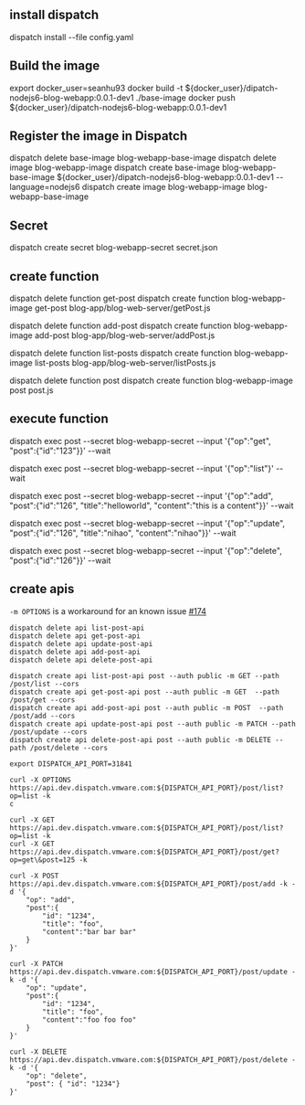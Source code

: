 

## install dispatch

dispatch install --file config.yaml

## Build the image
export docker_user=seanhu93
docker build -t ${docker_user}/dipatch-nodejs6-blog-webapp:0.0.1-dev1 ./base-image
docker push ${docker_user}/dipatch-nodejs6-blog-webapp:0.0.1-dev1

## Register the image in Dispatch
dispatch delete base-image blog-webapp-base-image
dispatch delete image blog-webapp-image
dispatch create base-image blog-webapp-base-image ${docker_user}/dipatch-nodejs6-blog-webapp:0.0.1-dev1 --language=nodejs6
dispatch create image blog-webapp-image blog-webapp-base-image

## Secret

dispatch create secret blog-webapp-secret secret.json

## create function

dispatch delete function get-post
dispatch create function blog-webapp-image get-post blog-app/blog-web-server/getPost.js

dispatch delete function add-post
dispatch create function blog-webapp-image add-post blog-app/blog-web-server/addPost.js

dispatch delete function list-posts
dispatch create function blog-webapp-image list-posts blog-app/blog-web-server/listPosts.js

dispatch delete function post
dispatch create function blog-webapp-image post post.js

## execute function

dispatch exec post --secret blog-webapp-secret --input '{"op":"get", "post":{"id":"123"}}' --wait

dispatch exec post --secret blog-webapp-secret --input '{"op":"list"}' --wait

dispatch exec post --secret blog-webapp-secret --input '{"op":"add", "post":{"id":"126", "title":"helloworld", "content":"this is a content"}}' --wait

dispatch exec post --secret blog-webapp-secret --input '{"op":"update", "post":{"id":"126", "title":"nihao", "content":"nihao"}}' --wait

dispatch exec post --secret blog-webapp-secret --input '{"op":"delete", "post":{"id":"126"}}' --wait

## create apis

<!-- issue: need a way to get dispatch api host -->
<!-- issue: api secret injection -->

``-m OPTIONS`` is a workaround for an known issue [#174](https://github.com/vmware/dispatch/issues/174)
```
dispatch delete api list-post-api
dispatch delete api get-post-api
dispatch delete api update-post-api
dispatch delete api add-post-api
dispatch delete api delete-post-api

dispatch create api list-post-api post --auth public -m GET --path /post/list --cors
dispatch create api get-post-api post --auth public -m GET  --path /post/get --cors
dispatch create api add-post-api post --auth public -m POST  --path /post/add --cors
dispatch create api update-post-api post --auth public -m PATCH --path /post/update --cors
dispatch create api delete-post-api post --auth public -m DELETE --path /post/delete --cors
```


```
export DISPATCH_API_PORT=31841

curl -X OPTIONS https://api.dev.dispatch.vmware.com:${DISPATCH_API_PORT}/post/list?op=list -k
c

curl -X GET https://api.dev.dispatch.vmware.com:${DISPATCH_API_PORT}/post/list?op=list -k
curl -X GET https://api.dev.dispatch.vmware.com:${DISPATCH_API_PORT}/post/get?op=get\&post=125 -k

curl -X POST https://api.dev.dispatch.vmware.com:${DISPATCH_API_PORT}/post/add -k -d '{
    "op": "add",
    "post":{
        "id": "1234",
        "title": "foo",
        "content":"bar bar bar"
    }
}'

curl -X PATCH https://api.dev.dispatch.vmware.com:${DISPATCH_API_PORT}/post/update -k -d '{
    "op": "update",
    "post":{
        "id": "1234",
        "title": "foo",
        "content":"foo foo foo"
    }
}'

curl -X DELETE https://api.dev.dispatch.vmware.com:${DISPATCH_API_PORT}/post/delete -k -d '{
    "op": "delete",
    "post": { "id": "1234"}
}'


```
